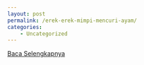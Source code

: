 ```yaml
---
layout: post
permalink: /erek-erek-mimpi-mencuri-ayam/
categories:
    - Uncategorized
---
```


[Baca Selengkapnya](/03)